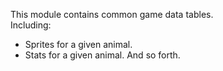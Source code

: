 This module contains common game data tables.  
Including:

-   Sprites for a given animal.
-   Stats for a given animal.
    And so forth.
